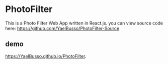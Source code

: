 # PhotoFilter
This is a Photo Filter Web App written in React.js. you can view source code here: https://github.com/YaelBusso/PhotoFilter-Source
## demo
https://YaelBusso.github.io/PhotoFilter.

